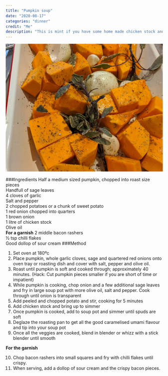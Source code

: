 ```yaml
---
title: "Pumpkin soup"
date: "2020-08-17"
categories: "dinner"
credit: "Me"
description: "This is mint if you have some home made chicken stock and can be arsed roasting the pumpkin first, but you are okay to not roast it if you short of time and use home made stock"
---
```

![Pumpkin soup](./pumpkinSoup.jpg)

###Ingredients
Half a medium sized pumpkin, chopped into roast size pieces  
Handfull of sage leaves  
4 cloves of garlic  
Salt and pepper  
2 chopped potatoes or a chunk of sweet potato  
1 red onion chopped into quarters  
1 brown onion  
1 litre of chicken stock  
Olive oil  
__For a garnish__
2 middle bacon rashers  
½ tsp chilli flakes  
Good dollop of sour cream
###Method

1. Set oven at 180ºc
2. Place pumpkin, whole garlic cloves, sage and quartered red onions onto oven tray or roasting dish and cover with salt, pepper and olive oil.
3. Roast until pumpkin is soft and cooked through; approximately 40 minutes. (Hack: Cut pumpkin pieces smaller if you are short of time or impatient)
4. While pumpkin is cooking, chop onion and a few additional sage leaves and fry in large soup pot with more olive oil, salt and pepper.  Cook through until onion is transparent
5. Add peeled and chopped potato and stir, cooking for 5 minutes
6. Add chicken stock and bring up to simmer
7. Once pumpkin is cooked, add to soup pot and simmer until spuds are soft
8. Deglaze the roasting pan to get all the good caramelised umami flavour and tip into your soup pot
9. Once all the veggies are cooked, blend in blender or whizz with a stick blender until smooth

__For the garnish__ 

10. Chop bacon rashers into small squares and fry with chilli flakes until crispy.
11. When serving, add a dollop of sour cream and the crispy bacon pieces.  
